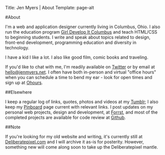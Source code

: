 Title: Jen Myers | About
Template: page-alt

#About

I'm a web and application designer currently living in Columbus, Ohio. I also run the education program [Girl Develop It Columbus](http://www.girldevelopitcbus.com) and teach HTML/CSS to beginning students. I write and speak about topics related to design, front-end development, programming education and diversity in technology.

I have a kid I like a lot. I also like good film, comic books and traveling.

If you'd like to chat with me, I'm readily available on [Twitter](http://www.twitter.com/antiheroine) or by email at [hello@jenmyers.net](mailto:hello@jenmyers.net). I often have both in-person and virtual "office hours" when you can schedule a time to bend my ear - look for open times and sign up at [Ohours](http://ohours.org/jenmyers).

##Elsewhere

I keep a regular log of links, quotes, photos and videos at my [Tumblr](http://jenmyers.tumblr.com); I also keep my [Pinboard](http://pinboard.in/u:jenmyers/) page current with relevant links. I post updates on my personal web projects, design and development, at [Forrst](http://forrst.com/people/jenmyers), and most of the completed projects are available for code review at [Github](http://www.github.com/jenmyers).

##Note

If you're looking for my old website and writing, it's currently still at [Deliberatepixel.com](http://www.deliberatepixel.com) and I will archive it as-is for posterity. However, something new will come along soon to take up the Deliberatepixel mantle.